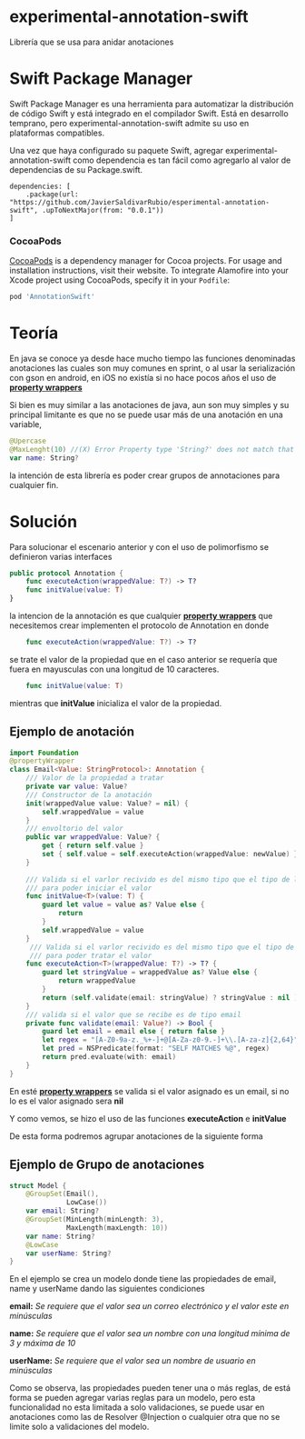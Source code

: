 # experimental-annotation-swift


Librería que se usa para anidar anotaciones


# Swift Package Manager
Swift Package Manager es una herramienta para automatizar la distribución de código Swift y está integrado en el compilador Swift. Está en desarrollo temprano, pero experimental-annotation-swift admite su uso en plataformas compatibles.


Una vez que haya configurado su paquete Swift, agregar experimental-annotation-swift como dependencia es tan fácil como agregarlo al valor de dependencias de su Package.swift.
```
dependencies: [
    .package(url: "https://github.com/JavierSaldivarRubio/esperimental-annotation-swift", .upToNextMajor(from: "0.0.1"))
]
```

### CocoaPods

[CocoaPods](https://cocoapods.org) is a dependency manager for Cocoa projects. For usage and installation instructions, visit their website. To integrate Alamofire into your Xcode project using CocoaPods, specify it in your `Podfile`:

```ruby
pod 'AnnotationSwift'
```



# Teoría
En java se conoce ya desde hace mucho tiempo las funciones denominadas anotaciones las cuales son muy comunes en sprint, o al usar la serialización con gson en android, en iOS no existía si no hace pocos años el uso de [**property wrappers**](https://docs.swift.org/swift-book/LanguageGuide/Properties.html)


Si bien es muy similar a las anotaciones de java, aun son muy simples y su principal limitante es que no se puede usar más de una anotación en una variable, 


```swift
@Upercase
@MaxLenght(10) //(X) Error Property type 'String?' does not match that of the 'wrappedValue' property of its wrapper type 'Email'
var name: String?
```
la intención de esta librería es poder crear grupos de annotaciones para cualquier fin.


# Solución
Para solucionar el escenario anterior y con el uso de polimorfismo se definieron varias interfaces
```swift
public protocol Annotation {
    func executeAction(wrappedValue: T?) -> T?
    func initValue(value: T)
}
```
la intencion de la annotación es que cualquier [**property wrappers**](https://docs.swift.org/swift-book/LanguageGuide/Properties.html) que necesitemos crear implementen el protocolo de Annotation en donde
```swift
    func executeAction(wrappedValue: T?) -> T?
```
se trate el valor de la propiedad que en el caso anterior se requería que fuera en mayusculas con una longitud de 10 caracteres.
```swift
    func initValue(value: T)
```
mientras que **initValue** inicializa el valor de la propiedad.

## Ejemplo de anotación
```swift
import Foundation
@propertyWrapper
class Email<Value: StringProtocol>: Annotation {
    /// Valor de la propiedad a tratar
    private var value: Value?
    /// Constructor de la anotación
    init(wrappedValue value: Value? = nil) {
        self.wrappedValue = value
    }
    /// envoltorio del valor
    public var wrappedValue: Value? {
        get { return self.value }
        set { self.value = self.executeAction(wrappedValue: newValue) }
    }
    
    /// Valida si el varlor recivido es del mismo tipo que el tipo de la propiedad
    /// para poder iniciar el valor
    func initValue<T>(value: T) {
        guard let value = value as? Value else {
            return
        }
        self.wrappedValue = value
    }
     /// Valida si el varlor recivido es del mismo tipo que el tipo de la propiedad
     /// para poder tratar el valor
    func executeAction<T>(wrappedValue: T?) -> T? {
        guard let stringValue = wrappedValue as? Value else {
            return wrappedValue
        }
        return (self.validate(email: stringValue) ? stringValue : nil ) as? T
    }
    /// valida si el valor que se recibe es de tipo email
    private func validate(email: Value?) -> Bool {
        guard let email = email else { return false }
        let regex = "[A-Z0-9a-z._%+-]+@[A-Za-z0-9.-]+\\.[A-za-z]{2,64}"
        let pred = NSPredicate(format: "SELF MATCHES %@", regex)
        return pred.evaluate(with: email)
    }
}
```
En esté [**property wrappers**](https://docs.swift.org/swift-book/LanguageGuide/Properties.html) se valida si el valor asignado es un email, si no lo es el valor asignado sera **nil**


Y como vemos, se hizo el uso de las funciones **executeAction** e **initValue**


De esta forma podremos agrupar anotaciones de la siguiente forma
## Ejemplo de Grupo de anotaciones
```swift
struct Model {
    @GroupSet(Email(),
              LowCase())
    var email: String?
    @GroupSet(MinLength(minLength: 3),
              MaxLength(maxLength: 10))
    var name: String?
    @LowCase
    var userName: String?
}
```


En el ejemplo se crea un modelo donde tiene las propiedades de email, name y userName dando las siguientes condiciones

**email:** *Se requiere que el valor sea un correo electrónico y el valor este en minúsculas*

**name:** *Se requiere que el valor sea un nombre con una longitud mínima de 3 y máxima de 10*

**userName:** *Se requiere que el valor sea un nombre de usuario en minúsculas*


Como se observa, las propiedades pueden tener una o más reglas, de está forma se pueden agregar varias reglas para un modelo, pero esta funcionalidad no esta limitada a solo validaciones, se puede usar en anotaciones como las de Resolver @Injection o cualquier otra que no se limite solo a validaciones del modelo.
